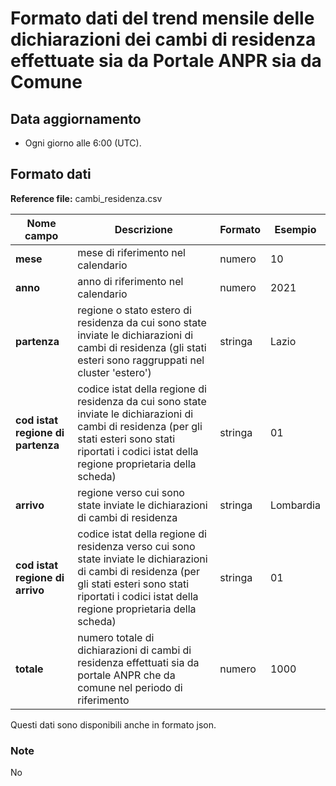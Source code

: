 # Formato dati del trend mensile delle dichiarazioni dei cambi di residenza effettuate sia da Portale ANPR sia da Comune

## Data aggiornamento
- Ogni giorno alle 6:00 (UTC). 

## Formato dati

**Reference file:** cambi_residenza.csv<br>

| Nome campo                  | Descrizione                       | Formato                       | Esempio             |
|-----------------------------|-----------------------------------|-------------------------------|---------------------|
| **mese**       | mese di riferimento nel calendario             | numero                   | 10       |
| **anno**  | anno di riferimento nel calendario  |   numero     |        2021         |
| **partenza**      | regione o stato estero di residenza da cui sono state inviate le dichiarazioni di cambi di residenza (gli stati esteri sono raggruppati nel cluster 'estero') |   stringa | Lazio  |
| **cod istat regione di partenza**      | codice istat della regione di residenza da cui sono state inviate le dichiarazioni di cambi di residenza (per gli stati esteri sono stati riportati i codici istat della regione proprietaria della scheda) |   stringa | 01  |
| **arrivo**      | regione verso cui sono state inviate le dichiarazioni di cambi di residenza| stringa             | Lombardia   |
| **cod istat regione di arrivo**      | codice istat della regione di residenza verso cui sono state inviate le dichiarazioni di cambi di residenza (per gli stati esteri sono stati riportati i codici istat della regione proprietaria della scheda) |   stringa | 01  |
| **totale**      | numero totale di dichiarazioni di cambi di residenza effettuati sia da portale ANPR che da comune nel periodo di riferimento| numero             | 1000   |

Questi dati sono disponibili anche in formato json.

### Note
No
